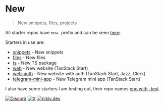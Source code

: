 # New

> New snippets, files, projects

All starter repos have `new-` prefix and can be seen [here](https://github.com/nikitavoloboev?tab=repositories&q=new-&type=source).

Starters in use are:

- [snippets](https://github.com/nikitavoloboev/new-snippets) - New snippets
- [files](https://github.com/nikitavoloboev/new-files) - New files
- [ts](https://github.com/nikitavoloboev/new-ts) - New TS package
- [web](https://github.com/nikitavoloboev/new-web) - New website (TanStack Start)
- [web-auth](https://github.com/nikitavoloboev/new-web-auth) - New website with auth (TanStack Start, Jazz, Clerk)
- [telegram-mini-app](https://github.com/nikitavoloboev/new-telegram-mini-app) - New Telegram mini app (TanStack Start)

I also have some starters I am testing out, their repo names [end with -test](https://github.com/nikitavoloboev?tab=repositories&q=new-+-test&type=source).

[![Discord](https://go.nikiv.dev/badge-discord)](https://go.nikiv.dev/discord) [![X](https://go.nikiv.dev/badge-x)](https://x.com/nikitavoloboev) [![nikiv.dev](https://go.nikiv.dev/badge-nikiv)](https://nikiv.dev)
